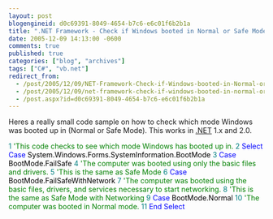 ```yaml
---
layout: post
blogengineid: d0c69391-8049-4654-b7c6-e6c01f6b2b1a
title: ".NET Framework - Check if Windows booted in Normal or Safe Mode"
date: 2005-12-09 14:13:00 -0600
comments: true
published: true
categories: ["blog", "archives"]
tags: ["C#", "vb.net"]
redirect_from: 
  - /post/2005/12/09/NET-Framework-Check-if-Windows-booted-in-Normal-or-Safe-Mode
  - /post/2005/12/09/net-framework-check-if-windows-booted-in-normal-or-safe-mode
  - /post.aspx?id=d0c69391-8049-4654-b7c6-e6c01f6b2b1a
---
```

<!-- more -->

Heres a really small code sample on how to check which mode Windows was booted up in (Normal or Safe Mode). This works in <a title=".NET" href="http://www.microsoft.com/net/" target="_blank">.NET</a> 1.x and 2.0.

<span style="COLOR: #000000"><span style="COLOR: #008080">  1</span> <span style="COLOR: #008000">'</span><span style="COLOR: #008000">This code checks to see which mode Windows has booted up in.</span><span style="COLOR: #008000">
</span><span style="COLOR: #008080">  2</span> <span style="COLOR: #0000ff">Select</span><span style="COLOR: #000000"> </span><span style="COLOR: #0000ff">Case</span><span style="COLOR: #000000"> System.Windows.Forms.SystemInformation.BootMode
</span><span style="COLOR: #008080">  3</span> <span style="COLOR: #0000ff">Case</span><span style="COLOR: #000000"> BootMode.FailSafe
</span><span style="COLOR: #008080">  4</span> <span style="COLOR: #000000">     </span><span style="COLOR: #008000">'</span><span style="COLOR: #008000">The computer was booted using only the basic files and drivers.</span><span style="COLOR: #008000">
</span><span style="COLOR: #008080">  5</span> <span style="COLOR: #000000">     </span><span style="COLOR: #008000">'</span><span style="COLOR: #008000">This is the same as Safe Mode</span><span style="COLOR: #008000">
</span><span style="COLOR: #008080">  6</span> <span style="COLOR: #0000ff">Case</span><span style="COLOR: #000000"> BootMode.FailSafeWithNetwork
</span><span style="COLOR: #008080">  7</span> <span style="COLOR: #000000">     </span><span style="COLOR: #008000">'</span><span style="COLOR: #008000">The computer was booted using the basic files, drivers, and services necessary to start networking.</span><span style="COLOR: #008000">
</span><span style="COLOR: #008080">  8</span> <span style="COLOR: #000000">     </span><span style="COLOR: #008000">'</span><span style="COLOR: #008000">This is the same as Safe Mode with Networking</span><span style="COLOR: #008000">
</span><span style="COLOR: #008080">  9</span> <span style="COLOR: #0000ff">Case</span><span style="COLOR: #000000"> BootMode.Normal
</span><span style="COLOR: #008080">10</span> <span style="COLOR: #000000">     </span><span style="COLOR: #008000">'</span><span style="COLOR: #008000">The computer was booted in Normal mode.</span><span style="COLOR: #008000">
</span><span style="COLOR: #008080">11</span> <span style="COLOR: #0000ff">End</span><span style="COLOR: #000000"> </span><span style="COLOR: #0000ff">Select</span><span style="COLOR: #000000">
</span>
</span>

 
